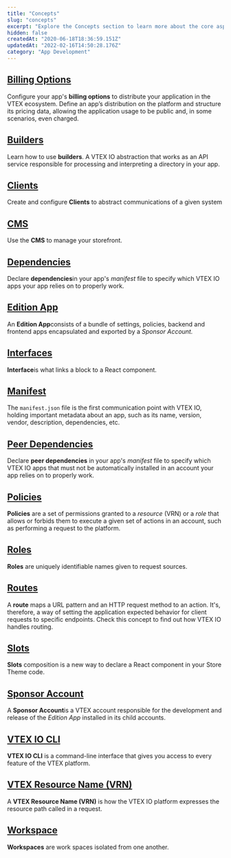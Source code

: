```yaml
---
title: "Concepts"
slug: "concepts"
excerpt: "Explore the Concepts section to learn more about the core aspects of the VTEX IO platform."
hidden: false
createdAt: "2020-06-18T18:36:59.151Z"
updatedAt: "2022-02-16T14:50:28.176Z"
category: "App Development"
---
```

## [Billing Options](/docs/guides/vtex-io-documentation-billing-options)

Configure your app's **billing options** to distribute your application in the VTEX ecosystem. Define an app’s distribution on the platform and structure its pricing data, allowing the application usage to be public and, in some scenarios, even charged.

## [Builders](/docs/guides/vtex-io-documentation-builders)

Learn how to use **builders**. A VTEX IO abstraction that works as an API service responsible for processing and interpreting a directory in your app.

## [Clients](/docs/guides/vtex-io-documentation-clients)

Create and configure **Clients** to abstract communications of a given system

## [CMS](/docs/guides/vtex-io-documentation-cms)

Use the **CMS** to manage your storefront.

## [Dependencies](/docs/guides/vtex-io-documentation-dependencies)

Declare **dependencies**in your app's *manifest* file to specify which VTEX IO apps your app relies on to properly work.

## [Edition App](/docs/guides/vtex-io-documentation-edition-app)

An **Edition App**consists of a bundle of settings, policies, backend and frontend apps encapsulated and exported by a *Sponsor Account.*

## [Interfaces](/docs/guides/vtex-io-documentation-interface)

**Interface**is what links a block to a React component.

## [Manifest](/docs/guides/vtex-io-documentation-manifest)

The `manifest.json` file is the first communication point with VTEX IO, holding important metadata about an app, such as its name, version, vendor, description, dependencies, etc.

## [Peer Dependencies](/docs/guides/vtex-io-documentation-peerdependencies)

Declare **peer dependencies** in your app's *manifest* file to specify which VTEX IO apps that must not be automatically installed in an account your app relies on to properly work.

## [Policies](/docs/guides/vtex-io-documentation-policies)

**Policies** are a set of permissions granted to a *resource* (VRN) or a *role* that allows or forbids them to execute a given set of actions in an account, such as performing a request to the platform.

## [Roles](ref:roles)

**Roles** are uniquely identifiable names given to request sources.

## [Routes](/docs/guides/routes)

A **route** maps a URL pattern and an HTTP request method to an action. It's, therefore, a way of setting the application expected behavior for client requests to specific endpoints. Check this concept to find out how VTEX IO handles routing.

## [Slots](/docs/guides/vtex-io-documentation-slots)

**Slots** composition is a new way to declare a React component in your Store Theme code.

## [Sponsor Account](/docs/guides/vtex-io-documentation-sponsor-account)

A **Sponsor Account**is a VTEX account responsible for the development and release of the *Edition App* installed in its child accounts.

## [VTEX IO CLI](/docs/guides/vtex-io-documentation-toolbelt)

**VTEX IO CLI** is a command-line interface that gives you access to every feature of the VTEX platform.

## [VTEX Resource Name (VRN)](/docs/guides/vtex-io-documentation-vrn)

A **VTEX Resource Name (VRN)** is how the VTEX IO platform expresses the resource path called in a request.

## [Workspace](/docs/guides/vtex-io-documentation-workspace)

**Workspaces** are work spaces isolated from one another.
